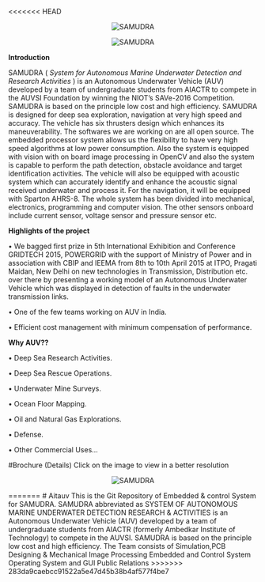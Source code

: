 <<<<<<< HEAD
<p align="center">
  <img src="https://i.gyazo.com/900f3b10091aa336871f3dd2854934c6.png " alt="SAMUDRA"/>
</p>
<p align="center">
  <img src="https://i.gyazo.com/5a8ad4b025a3ee727ece6866e9e3310c.png  " alt="SAMUDRA"/>
</p>
<b>Introduction</b>

SAMUDRA ( <i>System for Autonomous Marine Underwater Detection and Research Activities</i> ) is an Autonomous Underwater Vehicle (AUV) developed by a team of undergraduate
students from AIACTR to compete in the AUVSI Foundation by winning the NIOT’s SAVe-2016
Competition.
SAMUDRA is based on the principle low cost and high efficiency. SAMUDRA is designed for deep sea
exploration, navigation at very high speed and accuracy. The vehicle has six thrusters design which
enhances its maneuverability. The softwares we are working on are all open source. The embedded
processor system allows us the flexibility to have very high speed algorithms at low power
consumption. Also the system is equipped with vision with on board image processing in OpenCV and
also the system is capable to perform the path detection, obstacle avoidance and target identification
activities. The vehicle will also be equipped with acoustic system which can accurately identify and
enhance the acoustic signal received underwater and process it. For the navigation, it will be equipped
with Sparton AHRS-8. The whole system has been divided into mechanical,
electronics, programming and computer vision. The other sensors onboard include current sensor,
voltage sensor and pressure sensor etc.

<b>Highlights of the project</b>

• We bagged first prize in 5th International Exhibition and Conference GRIDTECH 2015,
POWERGRID with the support of Ministry of Power and in association with CBIP and IEEMA from 8th
to 10th April 2015 at ITPO, Pragati Maidan, New Delhi on new technologies in Transmission, Distribution
etc. over there by presenting a working model of an Autonomous Underwater Vehicle which was displayed
in detection of faults in the underwater transmission links.
<br>

• One of the few teams working on AUV in India. <br>

• Efficient cost management with minimum compensation of performance.<br>

<b>Why AUV??</b>

• Deep Sea Research Activities.

• Deep Sea Rescue Operations.

• Underwater Mine Surveys.

• Ocean Floor Mapping.

• Oil and Natural Gas Explorations.

• Defense.

• Other Commercial Uses…

#Brochure (Details) 
Click on the image to view in a better resolution
<p align="center">
  <img src="http://i.imgur.com/Sg4Bjkg.jpg" alt="SAMUDRA"/>
</p>
=======
# Aitauv
This is the Git Repository of Embedded &amp; control System for SAMUDRA. SAMUDRA abbreviated as SYSTEM OF AUTONOMOUS MARINE UNDERWATER DETECTION RESEARCH &amp; ACTIVITIES is an Autonomous Underwater Vehicle (AUV) developed by a team of undergraduate students from AIACTR (formerly Ambedkar Institute of Technology) to compete in the AUVSI. SAMUDRA is based on the principle low cost and high efficiency. The Team consists of Simulation,PCB Designing &amp; Mechanical Image Processing Embedded and Control System Operating System and GUI Public Relations
>>>>>>> 283da9caebcc91522a5e47d45b38b4af577f4be7
